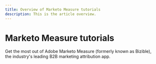 ```yaml
---
title: Overview of Marketo Measure tutorials
description: This is the article overview.
---
```


# Marketo Measure tutorials

Get the most out of Adobe Marketo Measure (formerly known as Bizible), the industry's leading B2B marketing attribution app.